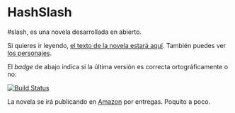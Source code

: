 HashSlash
=========

<p>#slash, es una novela desarrollada en abierto. </p>

Si quieres ir leyendo,
 [el texto de la novela estará aquí](texto/HashSlash.md). También
 puedes ver [los personajes](texto/personajes.md).
 
 El *badge* de abajo indica si la última versión es correcta
 ortográficamente o no:
 
[![Build Status](https://travis-ci.org/JJ/HashSlash.png)](https://travis-ci.org/JJ/HashSlash)

La novela se irá publicando en [Amazon](http://amazon.es) por
entregas. Poquito a poco. 
 
 

